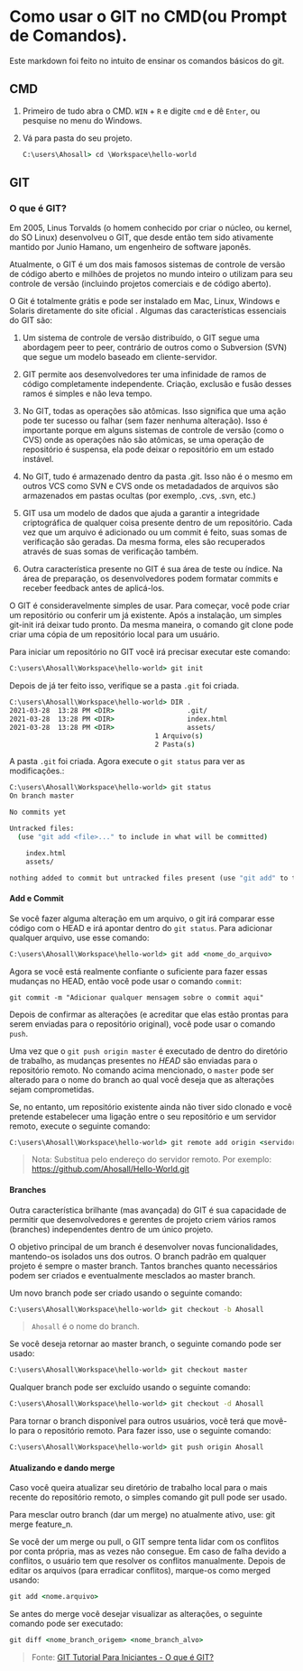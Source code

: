 # Como usar o GIT no CMD(ou Prompt de Comandos).
Este markdown foi feito no intuito de ensinar os comandos básicos do git.

## CMD

1. Primeiro de tudo abra o CMD. `WIN` + `R` e digite `cmd` e dê `Enter`, ou pesquise no menu do Windows.

2. Vá para pasta do seu projeto.
	```cmd
	C:\users\Ahosall> cd \Workspace\hello-world
	```
## GIT

### O que é GIT?

Em 2005, Linus Torvalds (o homem conhecido por criar o núcleo, ou kernel, do SO Linux) desenvolveu o GIT, que desde então tem sido ativamente mantido por Junio ​​Hamano, um engenheiro de software japonês.

Atualmente, o GIT é um dos mais famosos sistemas de controle de versão de código aberto e milhões de projetos no mundo inteiro o utilizam para seu controle de versão (incluindo projetos comerciais e de código aberto).

O Git é totalmente grátis e pode ser instalado em Mac, Linux, Windows e Solaris diretamente do site oficial . Algumas das características essenciais do GIT são:

1. Um sistema de controle de versão distribuído, o GIT segue uma abordagem peer to peer, contrário de outros como o Subversion (SVN) que segue um modelo baseado em cliente-servidor.

2. GIT permite aos desenvolvedores ter uma infinidade de ramos de código completamente independente. Criação, exclusão e fusão desses ramos é simples e não leva tempo.

3. No GIT, todas as operações são atômicas. Isso significa que uma ação pode ter sucesso ou falhar (sem fazer nenhuma alteração). Isso é importante porque em alguns sistemas de controle de versão (como o CVS) onde as operações não são atômicas, se uma operação de repositório é suspensa, ela pode deixar o repositório em um estado instável.

4. No GIT, tudo é armazenado dentro da pasta .git. Isso não é o mesmo em outros VCS como SVN e CVS onde os metadadados de arquivos são armazenados em pastas ocultas (por exemplo, .cvs, .svn, etc.)

5. GIT usa um modelo de dados que ajuda a garantir a integridade criptográfica de qualquer coisa presente dentro de um repositório. Cada vez que um arquivo é adicionado ou um commit é feito, suas somas de verificação são geradas. Da mesma forma, eles são recuperados através de suas somas de verificação também.

6. Outra característica presente no GIT é sua área de teste ou índice. Na área de preparação, os desenvolvedores podem formatar commits e receber feedback ​​antes de aplicá-los.

O GIT é consideravelmente simples de usar. Para começar, você pode criar um repositório ou conferir um já existente. Após a instalação, um simples git-init irá deixar tudo pronto. Da mesma maneira, o comando git clone pode criar uma cópia de um repositório local para um usuário.

Para iniciar um repositório no GIT você irá precisar executar este comando:
```cmd
C:\users\Ahosall\Workspace\hello-world> git init
```

Depois de já ter feito isso, verifique se a pasta `.git` foi criada.
```cmd
C:\users\Ahosall\Workspace\hello-world> DIR .
2021-03-28  13:28 PM <DIR>                  .git/
2021-03-28  13:28 PM <DIR>                  index.html
2021-03-28  13:28 PM <DIR>                  assets/
                                    1 Arquivo(s)
                                    2 Pasta(s)
```

A pasta `.git` foi criada. Agora execute o `git status` para ver as modificações.:
```cmd
C:\users\Ahosall\Workspace\hello-world> git status
On branch master

No commits yet

Untracked files:
  (use "git add <file>..." to include in what will be committed)

	index.html
	assets/

nothing added to commit but untracked files present (use "git add" to track)
```
#### Add e Commit

Se você fazer alguma alteração em um arquivo, o git irá comparar esse código com o HEAD e irá apontar dentro do `git status`. Para adicionar qualquer arquivo, use esse comando:
```cmd
C:\users\Ahosall\Workspace\hello-world> git add <nome_do_arquivo>
```

Agora se você está realmente confiante o suficiente para fazer essas mudanças no HEAD, então você pode usar o comando `commit`:
```
git commit -m "Adicionar qualquer mensagem sobre o commit aqui"
```

Depois de confirmar as alterações (e acreditar que elas estão prontas para serem enviadas para o repositório original), você pode usar o comando `push`.

Uma vez que o `git push origin master` é executado de dentro do diretório de trabalho, as mudanças presentes no *HEAD* são enviadas para o repositório remoto. No comando acima mencionado, o `master` pode ser alterado para o nome do branch ao qual você deseja que as alterações sejam comprometidas.

Se, no entanto, um repositório existente ainda não tiver sido clonado e você pretende estabelecer uma ligação entre o seu repositório e um servidor remoto, execute o seguinte comando:
```cmd
C:\users\Ahosall\Workspace\hello-world> git remote add origin <servidor>
```

> Nota: Substitua <servidor> pelo endereço do servidor remoto.
> Por exemplo: https://github.com/Ahosall/Hello-World.git

#### Branches
Outra característica brilhante (mas avançada) do GIT é sua capacidade de permitir que desenvolvedores e gerentes de projeto criem vários ramos (branches) independentes dentro de um único projeto.

O objetivo principal de um branch é desenvolver novas funcionalidades, mantendo-os isolados uns dos outros. O branch padrão em qualquer projeto é sempre o master branch. Tantos branches quanto necessários podem ser criados e eventualmente mesclados ao master branch.

Um novo branch pode ser criado usando o seguinte comando:
```cmd
C:\users\Ahosall\Workspace\hello-world> git checkout -b Ahosall
```
> `Ahosall` é o nome do branch.

Se você deseja retornar ao master branch, o seguinte comando pode ser usado:
```cmd
C:\users\Ahosall\Workspace\hello-world> git checkout master
```

Qualquer branch pode ser excluído usando o seguinte comando:
```cmd
C:\users\Ahosall\Workspace\hello-world> git checkout -d Ahosall
``` 

Para tornar o branch disponível para outros usuários, você terá que movê-lo para o repositório remoto. Para fazer isso, use o seguinte comando:
```cmd
C:\users\Ahosall\Workspace\hello-world> git push origin Ahosall
```

#### Atualizando e dando merge
Caso você queira atualizar seu diretório de trabalho local para o mais recente do repositório remoto, o simples comando git pull pode ser usado.

Para mesclar outro branch (dar um merge) no atualmente ativo, use: git merge feature_n.

Se você der um merge ou pull, o GIT sempre tenta lidar com os conflitos por conta própria, mas as vezes não consegue. Em caso de falha devido a conflitos, o usuário tem que resolver os conflitos manualmente. Depois de editar os arquivos (para erradicar conflitos), marque-os como merged usando:
```cmd
git add <nome.arquivo>
```
Se antes do merge você desejar visualizar as alterações, o seguinte comando pode ser executado:
```cmd
git diff <nome_branch_origem> <nome_branch_alvo>
```
> Fonte: [GIT Tutorial Para Iniciantes - O que é GIT?](https://www.hostinger.com.br/tutoriais/tutorial-do-git-basics-introducao)<br>